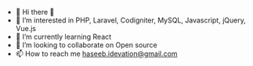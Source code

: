 - 👋 Hi there 👋
- 👀 I’m interested in PHP, Laravel, Codigniter, MySQL, Javascript, jQuery, Vue.js
- 🌱 I’m currently learning React 
- 💞️ I’m looking to collaborate on Open source
- 📫 How to reach me haseeb.idevation@gmail.com

<!---
Haseebhanif/Haseebhanif is a ✨ special ✨ repository because its `README.md` (this file) appears on your GitHub profile.
You can click the Preview link to take a look at your changes.
--->
